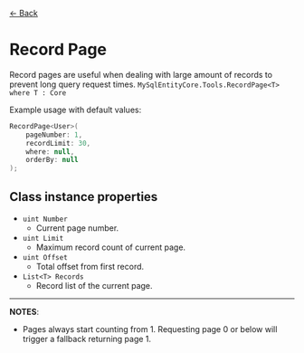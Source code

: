 [<- Back](../README.md)

# Record Page
Record pages are useful when dealing with large amount of records to prevent long query request times.
`MySqlEntityCore.Tools.RecordPage<T> where T : Core`

Example usage with default values:
```csharp
RecordPage<User>(
    pageNumber: 1,
    recordLimit: 30,
    where: null,
    orderBy: null
);
```

## Class instance properties
- `uint Number`
  - Current page number.
- `uint Limit`
  - Maximum record count of current page.
- `uint Offset`
  - Total offset from first record.
- `List<T> Records`
  - Record list of the current page.

---

**NOTES**:
- Pages always start counting from 1. Requesting page 0 or below will trigger a fallback returning page 1.
